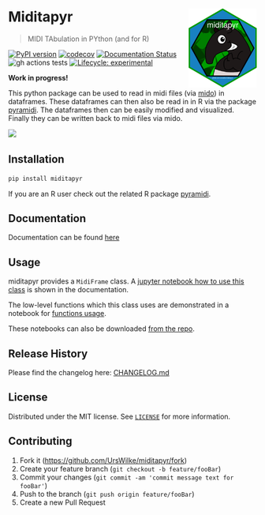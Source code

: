 <!-- template from here: https://dbader.org/blog/write-a-great-readme-for-your-github-project -->

# Miditapyr <a href='https://miditapyr.readthedocs.io/'><img src='docs/source/hex-miditapyr.png' align="right" height="160" /></a>
> MIDI TAbulation in PYthon (and for R)


[![PyPI version](https://badge.fury.io/py/miditapyr.svg)](https://pypi.org/project/miditapyr/)
[![codecov](https://img.shields.io/codecov/c/github/urswilke/miditapyr/master.svg?style=flat-square&label=Codecov+Coverage)](https://codecov.io/gh/urswilke/miditapyr)
[![Documentation Status](https://readthedocs.org/projects/miditapyr/badge/?version=latest)](https://miditapyr.readthedocs.io/en/latest/?badge=latest)
![gh actions tests](https://github.com/urswilke/miditapyr/actions/workflows/ci.yml/badge.svg)
[![Lifecycle: experimental](https://img.shields.io/badge/lifecycle-experimental-orange.svg)](https://lifecycle.r-lib.org/articles/stages.html#experimental)

**Work in progress!**

This python package can be used to read in midi files (via
[mido](https://github.com/mido/mido)) in dataframes. These dataframes can then
also be read in in R via the package
[pyramidi](https://github.com/urswilke/pyramidi). The dataframes then can be
easily modified and visualized. Finally they can be written back to midi files
via mido.

![](header.png)

## Installation

```sh
pip install miditapyr
```

If you are an R user check out the related R package [pyramidi](https://github.com/urswilke/pyramidi).


## Documentation

Documentation can be found [here](https://miditapyr.readthedocs.io/)

## Usage 

miditapyr provides a `MidiFrame` class. A [jupyter notebook how to use this class](https://miditapyr.readthedocs.io/en/latest/notebooks/midi_frame_usage.html) is shown in the documentation.

The low-level functions which this class uses are demonstrated in a notebook for [functions usage](https://miditapyr.readthedocs.io/en/latest/notebooks/functions_usage.html). 

These notebooks can also be downloaded [from the repo](https://github.com/urswilke/miditapyr/blob/master/docs/source/notebooks/).


## Release History

Please find the changelog here: [CHANGELOG.md](https://github.com/urswilke/miditapyr/blob/master/CHANGELOG.md)

## License

Distributed under the MIT license. See [``LICENSE``](https://github.com/urswilke/miditapyr/blob/master/LICENSE) for more information.

## Contributing

1. Fork it (<https://github.com/UrsWilke/miditapyr/fork>)
2. Create your feature branch (`git checkout -b feature/fooBar`)
3. Commit your changes (`git commit -am 'commit message text for fooBar'`)
4. Push to the branch (`git push origin feature/fooBar`)
5. Create a new Pull Request

